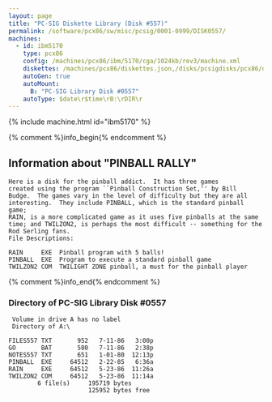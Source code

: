 ```yaml
---
layout: page
title: "PC-SIG Diskette Library (Disk #557)"
permalink: /software/pcx86/sw/misc/pcsig/0001-0999/DISK0557/
machines:
  - id: ibm5170
    type: pcx86
    config: /machines/pcx86/ibm/5170/cga/1024kb/rev3/machine.xml
    diskettes: /machines/pcx86/diskettes.json,/disks/pcsigdisks/pcx86/diskettes.json
    autoGen: true
    autoMount:
      B: "PC-SIG Library Disk #0557"
    autoType: $date\r$time\rB:\rDIR\r
---
```


{% include machine.html id="ibm5170" %}

{% comment %}info_begin{% endcomment %}

## Information about "PINBALL RALLY"

    Here is a disk for the pinball addict.  It has three games
    created using the program ``Pinball Construction Set,'' by Bill
    Budge.  The games vary in the level of difficulty but they are all
    interesting.  They include PINBALL, which is the standard pinball game;
    RAIN, is a more complicated game as it uses five pinballs at the same
    time; and TWILZON2, is perhaps the most difficult -- something for the
    Rod Serling fans.
    File Descriptions:
    
    RAIN     EXE  Pinball program with 5 balls!
    PINBALL  EXE  Program to execute a standard pinball game
    TWILZON2 COM  TWILIGHT ZONE pinball, a must for the pinball player
{% comment %}info_end{% endcomment %}


### Directory of PC-SIG Library Disk #0557

     Volume in drive A has no label
     Directory of A:\

    FILES557 TXT       952   7-11-86   3:00p
    GO       BAT       580   7-11-86   2:38p
    NOTES557 TXT       651   1-01-80  12:13p
    PINBALL  EXE     64512   2-22-85   6:36a
    RAIN     EXE     64512   5-23-86  11:26a
    TWILZON2 COM     64512   5-23-86  11:14a
            6 file(s)     195719 bytes
                          125952 bytes free
